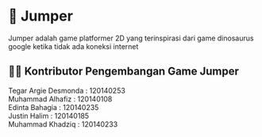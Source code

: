 # :runner: Jumper 
Jumper adalah game platformer 2D yang terinspirasi dari game dinosaurus google ketika tidak ada koneksi internet

## :technologist: Kontributor Pengembangan Game Jumper
Tegar Argie Desmonda : 120140253 <br />
Muhammad Alhafiz     : 120140108 <br />
Edinta Bahagia       : 120140235 <br />
Justin Halim         : 120140185 <br />
Muhammad Khadziq     : 120140233
